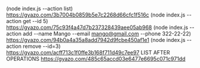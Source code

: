 (node index.js --action list) https://gyazo.com/3b7004b0859b5e7c2268d66cfc1f516c
(node index.js --action get --id 5) https://gyazo.com/75c93f4a47d7b237328439aee05ab968
(node index.js --action add --name Mango --email mango@gmail.com --phone 322-22-22) https://gyazo.com/94b0a4a35a8add7942d9fcbe450af1e1
(node index.js --action remove --id=3) https://gyazo.com/acff713c1f0ffe3b168f711d49c7ee97
LIST AFTER OPERATIONS https://gyazo.com/485c65accd03e6477e6695c071c971dd
